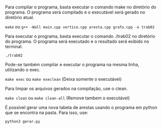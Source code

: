 Para compilar o programa, basta executar o comando make no diretório do programa. O programa será compilado e o executável será gerado no diretório atual.

```make``` ou ```g++ -Wall main.cpp vertice.cpp aresta.cpp grafo.cpp -o trab02```


Para executar o programa, basta executar o comando ./trab02 no diretório do programa. O programa será executado e o resultado será exibido no terminal.

```./trab02```


Pode-se também compilar e executar o programa na mesma linha, utilizando o exec.

```make exec``` ou ```make execlean``` (Deixa somente o executável)


Para limpar os arquivos gerados na compilação, use o clean.

```make clean``` ou ```make clean-all``` (Remove tambem o executável)

É possível gerar uma nova tabela de arestas usando o programa em python que se encontra na pasta. Para isso, use:

```python3 gerar.py```
